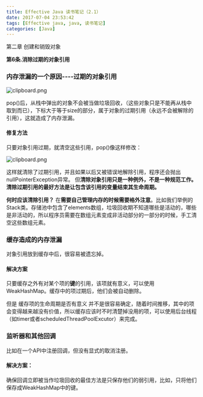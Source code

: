 ```yaml
---
title: Effective Java 读书笔记（2.1）
date: 2017-07-04 23:53:42
tags: [Effective java, java, 读书笔记]
categories: [Java]
---
```


第二章 创建和销毁对象

**第6条.消除过期的对象引用**

### 内存泄漏的一个原因----过期的对象引用

![clipboard.png](http://ovwunej09.bkt.clouddn.com/EF61.png)

pop()后，从栈中弹出的对象不会被当做垃圾回收，（这些对象只是不能再从栈中取到而已），下标大于等于size的部分，属于对象的过期引用（永远不会被解除的引用），这就造成了内存泄漏。

#### 修复方法

只要对象引用过期，就清空这些引用，pop()像这样修改：

![clipboard.png](http://ovwunej09.bkt.clouddn.com/EF62.png)

这样就清除了过期引用，并且如果以后又被错误地解除引用，程序还会抛出nullPointerException异常。
但**清除对象引用只是一种例外，不是一种规范工作。清除过期引用的最好方法是让包含该引用的变量结束其生命周期。**

**何时应该清除引用？**
在**需要自己管理内存的时候需要格外注意**。比如我们举例的Stack类。存储池中包含了elements数组，垃圾回收期不知道哪些是活动的，哪些是非活动的，所以程序员需要在数组元素变成非活动部分的一部分的时候，手工清空这些数组元素。

### 缓存造成的内存泄漏

对象引用放到缓存中后，很容易被遗忘掉。

#### 解决方案

只要缓存之外有对某个项的**键**的引用，该项就有意义，可以使用WeakHashMap。缓存中的项过期后，他们会被自动删除。

但是 缓存项的生命周期是否有意义
并不是很容易确定，随着时间推移，其中的项会变得越来越没有价值，所以缓存应该时不时清楚掉没用的项，可以使用后台线程（如timer或者scheduledThreadPoolExcutor）来完成。

### 监听器和其他回调

比如在一个API中注册回调，但没有显式的取消注册。
#### 解决方案：
确保回调立即被当作垃圾回收的最佳方法是只保存他们的弱引用，比如，只将他们保存成WeakHashMap中的键。